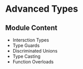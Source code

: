 # Advanced Types

## Module Content

- Intersction Types
- Type Guards
- Discriminated Unions
- Type Casting
- Function Overloads